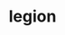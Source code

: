 ---
title: "legion"
layout: cache
categories: [package, develop-2024-01-28]
meta: {"versions": ["23.06.0"], "compilers": ["cce@=15.0.1", "gcc@=10.3.0", "gcc@=11.4.0", "gcc@=9.4.0", "oneapi@=2024.0.0"], "oss": ["rhel8", "sle_hpc15", "ubuntu20.04", "ubuntu22.04"], "platforms": ["linux"], "targets": ["neoverse_v1", "neoverse_v2", "ppc64le", "x86_64_v3", "x86_64_v4", "zen4"], "stacks": ["e4s", "e4s-cray-rhel", "e4s-cray-sles", "e4s-neoverse-v2", "e4s-neoverse_v1", "e4s-oneapi", "e4s-power", "e4s-rocm-external", "root"], "num_specs": 11, "num_specs_by_stack": {"root": 11, "e4s-cray-rhel": 1, "e4s-cray-sles": 1, "e4s-neoverse_v1": 1, "e4s-power": 1, "e4s-rocm-external": 2, "e4s": 3, "e4s-neoverse-v2": 1, "e4s-oneapi": 1}}
spec_details: [{"hash": "dmcvfq6bw4zholjpubyrygjs75yuci2y", "compiler": "cce@=15.0.1", "versions": ["23.06.0"], "os": "rhel8", "platform": "linux", "target": "zen4", "variants": ["~bindings", "~bounds_checks", "build_system=cmake", "build_type=Release", "~cuda", "cuda_arch=70", "~cuda_hijack", "~cuda_unsupported_compiler", "cxxstd=11", "~fortran", "generator=make", "~hdf5", "~hwloc", "~ipo", "~kokkos", "+libdl", "max_dims=3", "max_fields=512", "max_num_nodes=1024", "network=none", "~openmp", "output_level=warning", "~papi", "~privilege_checks", "~python", "~redop_complex", "~rocm", "~shared", "~spy", "+zlib"], "stacks": ["root", "e4s-cray-rhel"], "size": "-", "tarball": "https://binaries.spack.io/releases/develop-2024-01-28/build_cache/linux-rhel8-zen4/cce-15.0.1/legion-23.06.0/linux-rhel8-zen4-cce-15.0.1-legion-23.06.0-dmcvfq6bw4zholjpubyrygjs75yuci2y.spack"}, {"hash": "nnyfbtdawlhdgw56ac6bcddpp2wwgf57", "compiler": "gcc@=10.3.0", "versions": ["23.06.0"], "os": "sle_hpc15", "platform": "linux", "target": "x86_64_v4", "variants": ["~bindings", "~bounds_checks", "build_system=cmake", "build_type=Release", "~cuda", "cuda_arch=70", "~cuda_hijack", "~cuda_unsupported_compiler", "cxxstd=11", "~fortran", "generator=make", "~hdf5", "~hwloc", "~ipo", "~kokkos", "+libdl", "max_dims=3", "max_fields=512", "max_num_nodes=1024", "network=none", "~openmp", "output_level=warning", "~papi", "~privilege_checks", "~python", "~redop_complex", "~rocm", "~shared", "~spy", "+zlib"], "stacks": ["e4s-cray-sles", "root"], "size": "-", "tarball": "https://binaries.spack.io/releases/develop-2024-01-28/build_cache/linux-sle_hpc15-x86_64_v4/gcc-10.3.0/legion-23.06.0/linux-sle_hpc15-x86_64_v4-gcc-10.3.0-legion-23.06.0-nnyfbtdawlhdgw56ac6bcddpp2wwgf57.spack"}, {"hash": "greforheqpzpcxsiuhfyrotyndu7gaho", "compiler": "gcc@=11.4.0", "versions": ["23.06.0"], "os": "ubuntu20.04", "platform": "linux", "target": "neoverse_v1", "variants": ["~bindings", "~bounds_checks", "build_system=cmake", "build_type=Release", "~cuda", "cuda_arch=70", "~cuda_hijack", "~cuda_unsupported_compiler", "cxxstd=11", "~fortran", "generator=make", "~hdf5", "~hwloc", "~ipo", "~kokkos", "+libdl", "max_dims=3", "max_fields=512", "max_num_nodes=1024", "network=none", "~openmp", "output_level=warning", "~papi", "~privilege_checks", "~python", "~redop_complex", "~rocm", "~shared", "~spy", "+zlib"], "stacks": ["e4s-neoverse_v1", "root"], "size": "-", "tarball": "https://binaries.spack.io/releases/develop-2024-01-28/build_cache/linux-ubuntu20.04-neoverse_v1/gcc-11.4.0/legion-23.06.0/linux-ubuntu20.04-neoverse_v1-gcc-11.4.0-legion-23.06.0-greforheqpzpcxsiuhfyrotyndu7gaho.spack"}, {"hash": "k5bysktax5yx7zpvkddyw77q4aune44a", "compiler": "gcc@=9.4.0", "versions": ["23.06.0"], "os": "ubuntu20.04", "platform": "linux", "target": "ppc64le", "variants": ["~bindings", "~bounds_checks", "build_system=cmake", "build_type=Release", "~cuda", "cuda_arch=70", "~cuda_hijack", "~cuda_unsupported_compiler", "cxxstd=11", "~fortran", "generator=make", "~hdf5", "~hwloc", "~ipo", "~kokkos", "+libdl", "max_dims=3", "max_fields=512", "max_num_nodes=1024", "network=none", "~openmp", "output_level=warning", "~papi", "~privilege_checks", "~python", "~redop_complex", "~rocm", "~shared", "~spy", "+zlib"], "stacks": ["root", "e4s-power"], "size": "-", "tarball": "https://binaries.spack.io/releases/develop-2024-01-28/build_cache/linux-ubuntu20.04-ppc64le/gcc-9.4.0/legion-23.06.0/linux-ubuntu20.04-ppc64le-gcc-9.4.0-legion-23.06.0-k5bysktax5yx7zpvkddyw77q4aune44a.spack"}, {"hash": "ldej7kcftfjoa7wk4is6mjoxdlzng4uu", "compiler": "gcc@=11.4.0", "versions": ["23.06.0"], "os": "ubuntu20.04", "platform": "linux", "target": "x86_64_v3", "variants": ["amdgpu_target=gfx90a", "~bindings", "~bounds_checks", "build_system=cmake", "build_type=Release", "~cuda", "cuda_arch=70", "~cuda_hijack", "~cuda_unsupported_compiler", "cxxstd=11", "~fortran", "generator=make", "~hdf5", "~hip_hijack", "hip_target=ROCM", "~hwloc", "~ipo", "~kokkos", "+libdl", "max_dims=3", "max_fields=512", "max_num_nodes=1024", "network=none", "~openmp", "output_level=warning", "~papi", "~privilege_checks", "~python", "~redop_complex", "+rocm", "~shared", "~spy", "+zlib"], "stacks": ["root", "e4s-rocm-external"], "size": "-", "tarball": "https://binaries.spack.io/releases/develop-2024-01-28/build_cache/linux-ubuntu20.04-x86_64_v3/gcc-11.4.0/legion-23.06.0/linux-ubuntu20.04-x86_64_v3-gcc-11.4.0-legion-23.06.0-ldej7kcftfjoa7wk4is6mjoxdlzng4uu.spack"}, {"hash": "igisx5efhqpxqs5ah2cyf2ikbjhi67jq", "compiler": "gcc@=11.4.0", "versions": ["23.06.0"], "os": "ubuntu20.04", "platform": "linux", "target": "x86_64_v3", "variants": ["amdgpu_target=gfx908", "~bindings", "~bounds_checks", "build_system=cmake", "build_type=Release", "~cuda", "cuda_arch=70", "~cuda_hijack", "~cuda_unsupported_compiler", "cxxstd=11", "~fortran", "generator=make", "~hdf5", "~hip_hijack", "hip_target=ROCM", "~hwloc", "~ipo", "~kokkos", "+libdl", "max_dims=3", "max_fields=512", "max_num_nodes=1024", "network=none", "~openmp", "output_level=warning", "~papi", "patches=f6a5b58", "~privilege_checks", "~python", "~redop_complex", "+rocm", "~shared", "~spy", "+zlib"], "stacks": ["e4s", "root"], "size": "-", "tarball": "https://binaries.spack.io/releases/develop-2024-01-28/build_cache/linux-ubuntu20.04-x86_64_v3/gcc-11.4.0/legion-23.06.0/linux-ubuntu20.04-x86_64_v3-gcc-11.4.0-legion-23.06.0-igisx5efhqpxqs5ah2cyf2ikbjhi67jq.spack"}, {"hash": "gqea3j2vxi5csyopx5sfbcng2d4wsnnn", "compiler": "gcc@=11.4.0", "versions": ["23.06.0"], "os": "ubuntu20.04", "platform": "linux", "target": "x86_64_v3", "variants": ["amdgpu_target=gfx90a", "~bindings", "~bounds_checks", "build_system=cmake", "build_type=Release", "~cuda", "cuda_arch=70", "~cuda_hijack", "~cuda_unsupported_compiler", "cxxstd=11", "~fortran", "generator=make", "~hdf5", "~hip_hijack", "hip_target=ROCM", "~hwloc", "~ipo", "~kokkos", "+libdl", "max_dims=3", "max_fields=512", "max_num_nodes=1024", "network=none", "~openmp", "output_level=warning", "~papi", "patches=f6a5b58", "~privilege_checks", "~python", "~redop_complex", "+rocm", "~shared", "~spy", "+zlib"], "stacks": ["e4s", "root"], "size": "-", "tarball": "https://binaries.spack.io/releases/develop-2024-01-28/build_cache/linux-ubuntu20.04-x86_64_v3/gcc-11.4.0/legion-23.06.0/linux-ubuntu20.04-x86_64_v3-gcc-11.4.0-legion-23.06.0-gqea3j2vxi5csyopx5sfbcng2d4wsnnn.spack"}, {"hash": "a72zzgpsfgdpdhb4szb7z22y6tqzzshm", "compiler": "gcc@=11.4.0", "versions": ["23.06.0"], "os": "ubuntu20.04", "platform": "linux", "target": "x86_64_v3", "variants": ["~bindings", "~bounds_checks", "build_system=cmake", "build_type=Release", "~cuda", "cuda_arch=70", "~cuda_hijack", "~cuda_unsupported_compiler", "cxxstd=11", "~fortran", "generator=make", "~hdf5", "~hwloc", "~ipo", "~kokkos", "+libdl", "max_dims=3", "max_fields=512", "max_num_nodes=1024", "network=none", "~openmp", "output_level=warning", "~papi", "~privilege_checks", "~python", "~redop_complex", "~rocm", "~shared", "~spy", "+zlib"], "stacks": ["e4s", "root"], "size": "-", "tarball": "https://binaries.spack.io/releases/develop-2024-01-28/build_cache/linux-ubuntu20.04-x86_64_v3/gcc-11.4.0/legion-23.06.0/linux-ubuntu20.04-x86_64_v3-gcc-11.4.0-legion-23.06.0-a72zzgpsfgdpdhb4szb7z22y6tqzzshm.spack"}, {"hash": "fzfvfmhdizxgxhgxswx5yjqaajsfuets", "compiler": "gcc@=11.4.0", "versions": ["23.06.0"], "os": "ubuntu20.04", "platform": "linux", "target": "x86_64_v3", "variants": ["amdgpu_target=gfx908", "~bindings", "~bounds_checks", "build_system=cmake", "build_type=Release", "~cuda", "cuda_arch=70", "~cuda_hijack", "~cuda_unsupported_compiler", "cxxstd=11", "~fortran", "generator=make", "~hdf5", "~hip_hijack", "hip_target=ROCM", "~hwloc", "~ipo", "~kokkos", "+libdl", "max_dims=3", "max_fields=512", "max_num_nodes=1024", "network=none", "~openmp", "output_level=warning", "~papi", "~privilege_checks", "~python", "~redop_complex", "+rocm", "~shared", "~spy", "+zlib"], "stacks": ["root", "e4s-rocm-external"], "size": "-", "tarball": "https://binaries.spack.io/releases/develop-2024-01-28/build_cache/linux-ubuntu20.04-x86_64_v3/gcc-11.4.0/legion-23.06.0/linux-ubuntu20.04-x86_64_v3-gcc-11.4.0-legion-23.06.0-fzfvfmhdizxgxhgxswx5yjqaajsfuets.spack"}, {"hash": "rmetv7qdq7wvhxoifbctn7r4ahuudyqw", "compiler": "gcc@=11.4.0", "versions": ["23.06.0"], "os": "ubuntu22.04", "platform": "linux", "target": "neoverse_v2", "variants": ["~bindings", "~bounds_checks", "build_system=cmake", "build_type=Release", "~cuda", "cuda_arch=70", "~cuda_hijack", "~cuda_unsupported_compiler", "cxxstd=11", "~fortran", "generator=make", "~hdf5", "~hwloc", "~ipo", "~kokkos", "+libdl", "max_dims=3", "max_fields=512", "max_num_nodes=1024", "network=none", "~openmp", "output_level=warning", "~papi", "~privilege_checks", "~python", "~redop_complex", "~rocm", "~shared", "~spy", "+zlib"], "stacks": ["e4s-neoverse-v2", "root"], "size": "-", "tarball": "https://binaries.spack.io/releases/develop-2024-01-28/build_cache/linux-ubuntu22.04-neoverse_v2/gcc-11.4.0/legion-23.06.0/linux-ubuntu22.04-neoverse_v2-gcc-11.4.0-legion-23.06.0-rmetv7qdq7wvhxoifbctn7r4ahuudyqw.spack"}, {"hash": "dp5e3zia7d4hdph3cjjmdp4y3z7t27hm", "compiler": "oneapi@=2024.0.0", "versions": ["23.06.0"], "os": "ubuntu22.04", "platform": "linux", "target": "x86_64_v3", "variants": ["~bindings", "~bounds_checks", "build_system=cmake", "build_type=Release", "~cuda", "cuda_arch=70", "~cuda_hijack", "~cuda_unsupported_compiler", "cxxstd=11", "~fortran", "generator=make", "~hdf5", "~hwloc", "~ipo", "~kokkos", "+libdl", "max_dims=3", "max_fields=512", "max_num_nodes=1024", "network=none", "~openmp", "output_level=warning", "~papi", "~privilege_checks", "~python", "~redop_complex", "~rocm", "~shared", "~spy", "+zlib"], "stacks": ["root", "e4s-oneapi"], "size": "-", "tarball": "https://binaries.spack.io/releases/develop-2024-01-28/build_cache/linux-ubuntu22.04-x86_64_v3/oneapi-2024.0.0/legion-23.06.0/linux-ubuntu22.04-x86_64_v3-oneapi-2024.0.0-legion-23.06.0-dp5e3zia7d4hdph3cjjmdp4y3z7t27hm.spack"}]
---